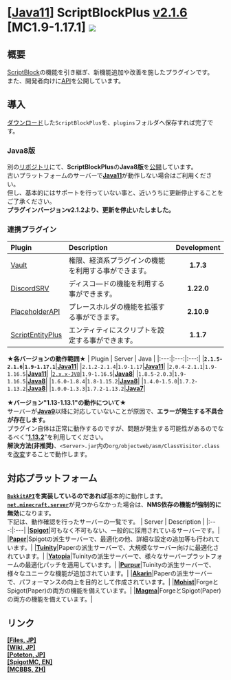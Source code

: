 [[Java11](https://adoptopenjdk.net/?variant=openjdk11)] ScriptBlockPlus [v2.1.6](https://github.com/yuttyann/ScriptBlockPlus/releases/tag/v2.1.6) [MC1.9-1.17.1] [![](https://jitpack.io/v/yuttyann/ScriptBlockPlus.svg)](https://jitpack.io/#yuttyann/ScriptBlockPlus)
==========

概要
-----------
[ScriptBlock](https://dev.bukkit.org/projects/scriptblock)の機能を引き継ぎ、新機能追加や改善を施したプラグインです。  
また、開発者向けに[API](https://github.com/yuttyann/ScriptBlockPlus/wiki/%5BJP%5D-API-Tutorial)を公開しています。  

導入
-----------
[ダウンロード](https://www.spigotmc.org/resources/scriptblockplus.78413/)した`ScriptBlockPlus`を、`plugins`フォルダへ保存すれば完了です。  

### Java8版
別の[リポジトリ](https://github.com/yuttyann/ScriptBlockPlus-Java8)にて、**ScriptBlockPlus**の**Java8版**を[公開](https://github.com/yuttyann/ScriptBlockPlus-Java8/releases)しています。  
古いプラットフォームのサーバーで[**Java11**](https://adoptopenjdk.net/?variant=openjdk11)が動作しない場合はご利用ください。  
但し、基本的にはサポートを行っていない事と、近いうちに更新停止することをご了承ください。  
**プラグインバージョンv2.1.2より、更新を停止いたしました。**

### 連携プラグイン
| Plugin | Description | Development |
|:---|:---|:---:|
| [Vault](https://www.spigotmc.org/resources/vault.34315/) | 権限、経済系プラグインの機能を利用する事ができます。 | **1.7.3** |
| [DiscordSRV](https://www.spigotmc.org/resources/discordsrv.18494/) | ディスコ―ドの機能を利用する事ができます。 | **1.22.0** |
| [PlaceholderAPI](https://www.spigotmc.org/resources/placeholderapi.6245/) | プレースホルダの機能を拡張する事ができます。 | **2.10.9** |
| [ScriptEntityPlus](https://github.com/yuttyann/ScriptEntityPlus) | エンティティにスクリプトを設定する事ができます。 | **1.1.7** |  

**★各バージョンの動作範囲★**
| Plugin | Server | Java |
|:---:|:---:|:---:|
|**`2.1.5-2.1.6`**|**`1.9-1.17.1`**|**[Java11](https://adoptopenjdk.net/?variant=openjdk11)**|
|`2.1.2-2.1.4`|`1.9-1.17`|**[Java11](https://adoptopenjdk.net/?variant=openjdk11)**|
|`2.0.4-2.1.1`|`1.9-1.16.5`|**[Java11](https://adoptopenjdk.net/?variant=openjdk11)**|
|[`2.x.x-JV8`](https://github.com/yuttyann/ScriptBlockPlus-Java8)|`1.9-1.16.5`|**[Java8](https://adoptopenjdk.net/?variant=openjdk8)**|
|`1.8.5-2.0.3`|`1.9-1.16.5`|**[Java8](https://adoptopenjdk.net/?variant=openjdk8)**|
|`1.6.0-1.8.4`|`1.8-1.15.2`|**[Java8](https://adoptopenjdk.net/?variant=openjdk8)**|
|`1.4.0-1.5.0`|`1.7.2-1.13.2`|**[Java8](https://adoptopenjdk.net/?variant=openjdk8)**|
|`1.0.0-1.3.3`|`1.7.2-1.13.2`|**[Java7](https://jdk.java.net/java-se-ri/7)**|  

**★バージョン"1.13-1.13.1"の動作について★**  
サーバーが[**Java9**](https://jdk.java.net/java-se-ri/9)以降に対応していないことが原因で、**エラーが発生する不具合が存在します。**  
プラグイン自体は正常に動作するのですが、問題が発生する可能性があるのでなるべく"[**1.13.2**](https://papermc.io/legacy)"を利用してください。  
**解決方法(非推奨)**、`<Server>.jar`内の`org/objectweb/asm/ClassVisitor.class`を[改変](https://pastebin.com/UFBdKXJD)することで動作します。  

対応プラットフォーム
-----------
**[`BukkitAPI`](https://hub.spigotmc.org/javadocs/bukkit/overview-summary.html)を実装しているのであれば**基本的に動作します。  
[**`net.minecraft.server`**](https://sodocumentation.net/ja/bukkit/topic/9576/nms)が見つからなかった場合は、**NMS依存の機能が強制的に無効**になります。  
下記は、動作確認を行ったサーバーの一覧です。
| Server | Description |
|:---:|:---|
|**[Spigot](https://www.spigotmc.org/)**|可もなく不可もない、一般的に採用されているサーバーです。|
|**[Paper](https://papermc.io/)**|Spigotの派生サーバーで、最適化の他、詳細な設定の追加等も行われています。|
|**[Tuinity](https://ci.codemc.io/job/Spottedleaf/job/Tuinity/)**|Paperの派生サーバーで、大規模なサーバー向けに最適化されています。|
|**[Yatopia](https://yatopiamc.org/)**|Tuinityの派生サーバーで、様々なサーバープラットフォームの最適化パッチを適用しています。|
|**[Purpur](https://purpur.pl3x.net/)**|Tuinityの派生サーバーで、様々なユニークな機能が追加されています。|
|**[Akarin](https://github.com/Akarin-project/Akarin)**|Paperの派生サーバーで、パフォーマンスの向上を目的として作成されています。|
|**[Mohist](https://mohistmc.com/)**|ForgeとSpigot(Paper)の両方の機能を備えています。|
|**[Magma](https://magmafoundation.org/)**|ForgeとSpigot(Paper)の両方の機能を備えています。|

リンク
-----------
**[[Files, JP]](https://file.yuttyann44581.net/)**  
**[[Wiki, JP]](https://github.com/yuttyann/ScriptBlockPlus/wiki)**  
**[[Poteton, JP]](https://mcpoteton.com/mcplugin-scriptblockplus)**  
**[[SpigotMC, EN]](https://www.spigotmc.org/resources/scriptblockplus.78413/)**  
**[[MCBBS, ZH]](https://www.mcbbs.net/thread-691900-1-1.html)**